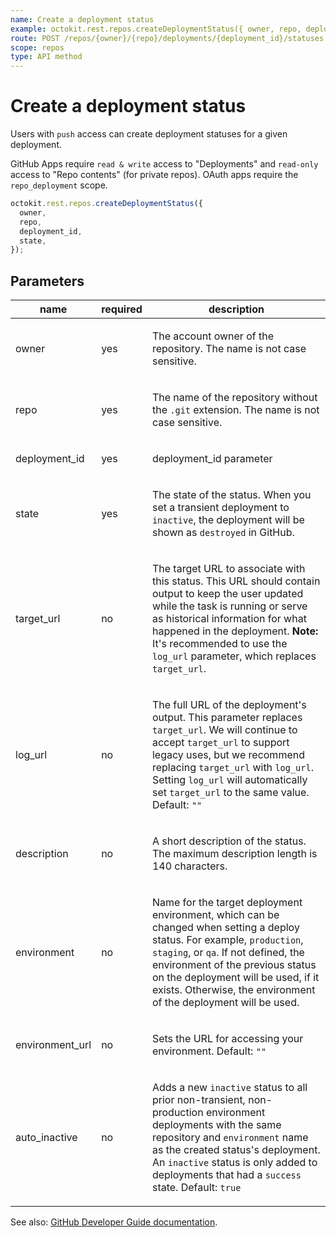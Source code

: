 ```yaml
---
name: Create a deployment status
example: octokit.rest.repos.createDeploymentStatus({ owner, repo, deployment_id, state })
route: POST /repos/{owner}/{repo}/deployments/{deployment_id}/statuses
scope: repos
type: API method
---
```


# Create a deployment status

Users with `push` access can create deployment statuses for a given deployment.

GitHub Apps require `read & write` access to "Deployments" and `read-only` access to "Repo contents" (for private repos). OAuth apps require the `repo_deployment` scope.

```js
octokit.rest.repos.createDeploymentStatus({
  owner,
  repo,
  deployment_id,
  state,
});
```

## Parameters

<table>
  <thead>
    <tr>
      <th>name</th>
      <th>required</th>
      <th>description</th>
    </tr>
  </thead>
  <tbody>
    <tr><td>owner</td><td>yes</td><td>

The account owner of the repository. The name is not case sensitive.

</td></tr>
<tr><td>repo</td><td>yes</td><td>

The name of the repository without the `.git` extension. The name is not case sensitive.

</td></tr>
<tr><td>deployment_id</td><td>yes</td><td>

deployment_id parameter

</td></tr>
<tr><td>state</td><td>yes</td><td>

The state of the status. When you set a transient deployment to `inactive`, the deployment will be shown as `destroyed` in GitHub.

</td></tr>
<tr><td>target_url</td><td>no</td><td>

The target URL to associate with this status. This URL should contain output to keep the user updated while the task is running or serve as historical information for what happened in the deployment. **Note:** It's recommended to use the `log_url` parameter, which replaces `target_url`.

</td></tr>
<tr><td>log_url</td><td>no</td><td>

The full URL of the deployment's output. This parameter replaces `target_url`. We will continue to accept `target_url` to support legacy uses, but we recommend replacing `target_url` with `log_url`. Setting `log_url` will automatically set `target_url` to the same value. Default: `""`

</td></tr>
<tr><td>description</td><td>no</td><td>

A short description of the status. The maximum description length is 140 characters.

</td></tr>
<tr><td>environment</td><td>no</td><td>

Name for the target deployment environment, which can be changed when setting a deploy status. For example, `production`, `staging`, or `qa`. If not defined, the environment of the previous status on the deployment will be used, if it exists. Otherwise, the environment of the deployment will be used.

</td></tr>
<tr><td>environment_url</td><td>no</td><td>

Sets the URL for accessing your environment. Default: `""`

</td></tr>
<tr><td>auto_inactive</td><td>no</td><td>

Adds a new `inactive` status to all prior non-transient, non-production environment deployments with the same repository and `environment` name as the created status's deployment. An `inactive` status is only added to deployments that had a `success` state. Default: `true`

</td></tr>
  </tbody>
</table>

See also: [GitHub Developer Guide documentation](https://docs.github.com/rest/deployments/statuses#create-a-deployment-status).
